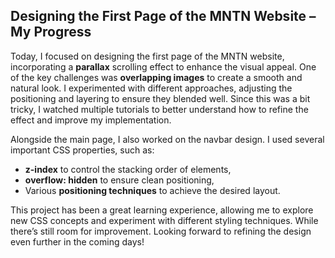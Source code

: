 ## **Designing the First Page of the MNTN Website – My Progress**

Today, I focused on designing the first page of the MNTN website, incorporating a **parallax** scrolling effect to enhance the visual appeal. One of the key challenges was **overlapping images** to create a smooth and natural look. I experimented with different approaches, adjusting the positioning and layering to ensure they blended well. Since this was a bit tricky, I watched multiple tutorials to better understand how to refine the effect and improve my implementation.

Alongside the main page, I also worked on the navbar design. I used several important CSS properties, such as:

* **z-index** to control the stacking order of elements,
* **overflow: hidden** to ensure clean positioning,
* Various **positioning techniques** to achieve the desired layout.

This project has been a great learning experience, allowing me to explore new CSS concepts and experiment with different styling techniques. While there’s still room for improvement. Looking forward to refining the design even further in the coming days!